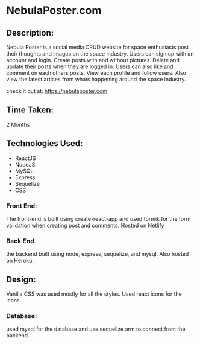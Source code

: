 # NebulaPoster.com

## Description:

Nebula Poster is a social media CRUD website for space enthusiasts post their thoughts and images on the space industry. Users can
sign up with an account and login.  Create posts with and without pictures. Delete and update their posts when they are logged in. Users 
can also like and comment on each others posts. View each profile and follow users. Also view the latest artices from whats happening around
the space industry.

check it out at: https://nebulaposter.com

## Time Taken:

2 Months

## Technologies Used:

- ReactJS
- NodeJS
- MySQL
- Express
- Sequelize
- CSS

### Front End:

The front-end is built using create-react-app and used formik for the form validation when creating post and comments.
Hosted on Netlify

### Back End
the backend built using node, express, sequelize, and mysql.
Also hosted on Heroku.

## Design:

 Vanilla CSS was used mostly for all the styles. Used react icons for the icons.

### Database:

used mysql for the database and use sequelize arm to connect from the backend.

